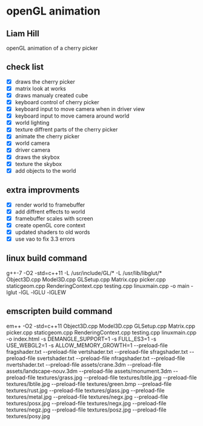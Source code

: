 # openGL animation

Liam Hill
-----------------------------

openGL animation of a cherry picker

check list
------------
- [X] draws the cherry picker
- [X] matrix look at works
- [X] draws manualy created cube
- [X] keyboard control of cherry picker
- [X] keyboard input to move camera when in driver view
- [X] keyboard input to move camera around world
- [X] world lighting
- [X] texture diffrent parts of the cherry picker
- [X] animate the cherry picker
- [X] world camera
- [X] driver camera
- [X] draws the skybox
- [X] texture the skybox
- [X] add objects to the world

extra improvments
--------------
- [X] render world to framebuffer
- [X] add diffrent effects to world
- [X] framebuffer scales with screen
- [X] create openGL core context
- [X] updated shaders to old words
- [X] use vao to fix 3.3 errors

linux build command
-------------------

g++-7 -O2 -std=c++11 -L /usr/include/GL/* -L /usr/lib/libglut/*  Object3D.cpp Model3D.cpp GLSetup.cpp Matrix.cpp picker.cpp staticgeom.cpp RenderingContext.cpp testing.cpp linuxmain.cpp -o main -lglut -lGL -lGLU -lGLEW

emscripten build command
------------------------

em++ -O2 -std=c++11 Object3D.cpp Model3D.cpp GLSetup.cpp Matrix.cpp picker.cpp staticgeom.cpp RenderingContext.cpp testing.cpp linuxmain.cpp -o index.html -s DEMANGLE_SUPPORT=1 -s FULL_ES3=1 -s USE_WEBGL2=1 -s ALLOW_MEMORY_GROWTH=1 --preload-file fragshader.txt --preload-file vertshader.txt --preload-file sfragshader.txt --preload-file svertshader.txt --preload-file nfragshader.txt --preload-file nvertshader.txt --preload-file assets/crane.3dm --preload-file assets/landscape-nouv.3dm --preload-file assets/monument.3dm --preload-file textures/grass.jpg --preload-file textures/btile.jpg --preload-file textures/lbtile.jpg --preload-file textures/green.bmp --preload-file textures/rust.jpg --preload-file textures/glass.jpg --preload-file textures/metal.jpg --preload-file textures/negx.jpg --preload-file textures/posx.jpg --preload-file textures/negx.jpg --preload-file textures/negz.jpg --preload-file textures/posz.jpg --preload-file textures/posy.jpg